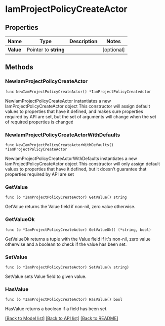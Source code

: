 # IamProjectPolicyCreateActor

## Properties

Name | Type | Description | Notes
------------ | ------------- | ------------- | -------------
**Value** | Pointer to **string** |  | [optional] 

## Methods

### NewIamProjectPolicyCreateActor

`func NewIamProjectPolicyCreateActor() *IamProjectPolicyCreateActor`

NewIamProjectPolicyCreateActor instantiates a new IamProjectPolicyCreateActor object
This constructor will assign default values to properties that have it defined,
and makes sure properties required by API are set, but the set of arguments
will change when the set of required properties is changed

### NewIamProjectPolicyCreateActorWithDefaults

`func NewIamProjectPolicyCreateActorWithDefaults() *IamProjectPolicyCreateActor`

NewIamProjectPolicyCreateActorWithDefaults instantiates a new IamProjectPolicyCreateActor object
This constructor will only assign default values to properties that have it defined,
but it doesn't guarantee that properties required by API are set

### GetValue

`func (o *IamProjectPolicyCreateActor) GetValue() string`

GetValue returns the Value field if non-nil, zero value otherwise.

### GetValueOk

`func (o *IamProjectPolicyCreateActor) GetValueOk() (*string, bool)`

GetValueOk returns a tuple with the Value field if it's non-nil, zero value otherwise
and a boolean to check if the value has been set.

### SetValue

`func (o *IamProjectPolicyCreateActor) SetValue(v string)`

SetValue sets Value field to given value.

### HasValue

`func (o *IamProjectPolicyCreateActor) HasValue() bool`

HasValue returns a boolean if a field has been set.


[[Back to Model list]](../README.md#documentation-for-models) [[Back to API list]](../README.md#documentation-for-api-endpoints) [[Back to README]](../README.md)


